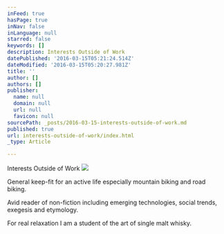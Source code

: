 ```yaml
---
inFeed: true
hasPage: true
inNav: false
inLanguage: null
starred: false
keywords: []
description: Interests Outside of Work
datePublished: '2016-03-15T05:21:24.514Z'
dateModified: '2016-03-15T05:20:27.981Z'
title: ''
author: []
authors: []
publisher:
  name: null
  domain: null
  url: null
  favicon: null
sourcePath: _posts/2016-03-15-interests-outside-of-work.md
published: true
url: interests-outside-of-work/index.html
_type: Article

---
```

Interests Outside of Work
![](https://the-grid-user-content.s3-us-west-2.amazonaws.com/62af0eb6-48bd-4178-a216-74a5e7427134.jpg)

General keep-fit for an active life especially mountain biking and road biking.

Avid reader of non-fiction including emerging technologies, social trends, exegesis and etymology.

For real relaxation I am a student of the art of single malt whisky.